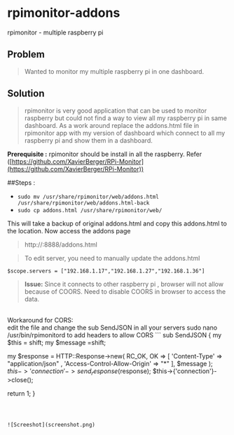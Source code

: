 # rpimonitor-addons

rpimonitor - multiple raspberry pi

## Problem  
>Wanted to monitor my multiple raspberry pi in one dashboard.

## Solution 
> rpimonitor is very good application that can be used to monitor raspberry but could not find a way to view all my raspberry pi in same dashboard. As a work around replace the addons.html file in rpimonitor app with my version of dashboard which connect to all my raspberry pi and show them in a dashboard.

**Prerequisite :**  rpimonitor should be install in all the raspberry. 
Refer ([https://github.com/XavierBerger/RPi-Monitor](https://github.com/XavierBerger/RPi-Monitor))

##Steps :
- ```sudo mv /usr/share/rpimonitor/web/addons.html /usr/share/rpimonitor/web/addons.html-back ```
-  ```sudo cp addons.html /usr/share/rpimonitor/web/```

This will take a backup of original addons.html and copy this addons.html to the location. Now access the addons page 
>http://:8888/addons.html

> To edit server, you need to manually update the addons.html 

```$scope.servers = ["192.168.1.17","192.168.1.27","192.168.1.36"]```

>**Issue:** Since it connects to other raspberry pi , browser will not allow because of COORS. Need to disable COORS in browser to access the data.
<br />
Workaround for CORS:
<br />
edit the file and change the sub SendJSON in all your servers sudo nano /usr/bin/rpimonitord to add headers to allow CORS
```
sub SendJSON
{
  my $this = shift;
  my $message =shift;

  my $response = HTTP::Response->new(
      RC_OK, OK => [ 'Content-Type' => "application/json" , 'Access-Control-Allow-Origin' => "*" ], $message
  );
  $this->{'connection'}->send_response($response);
  $this->{'connection'}->close();

  return 1;
}

```



![Screeshot](screenshot.png)

